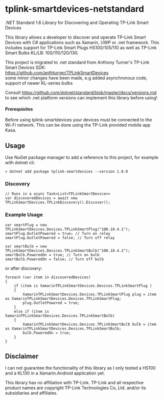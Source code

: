 # tplink-smartdevices-netstandard
.NET Standard 1.6 Library for Discovering and Operating TP-Link Smart Devices 

This library allows a developer to discover and operate TP-Link Smart Devices with C# applications such as Xamarin, UWP or .net framework.
This includes support for TP-Link Smart Plugs HS100/105/110 as well as TP-Link Smart Bulbs KL/LB: 100/110/120/130.

This project is migrated to .net standard from Anthony Turner's TP-Link Smart Devices SDK: <br>
https://github.com/anthturner/TPLinkSmartDevices <br>
some minor changes have been made, e.g added asynchronous code, support of newer KL-series bulbs

Consult https://github.com/dotnet/standard/blob/master/docs/versions.md to see which .net platform versions can implement this library before using!
#### Prerequisites
Before using tplink-smartdevices your devices must be connected to the Wi-Fi network.
This can be done using the TP-Link provided mobile app Kasa.

## Usage
Use NuGet package manager to add a reference to this project, for example with dotnet cli:
```
> dotnet add package tplink-smartdevices --version 1.0.0
```
### Discovery
	// Runs in a async Task<List<TPLinkSmartDevice>>
	var discoveredDevices = await new TPLinkSmartDevices.TPLinkDiscovery().Discover();


### Example Usage
    var smartPlug = new TPLinkSmartDevices.Devices.TPLinkSmartPlug("100.10.4.1");
    smartPlug.OutletPowered = true; // Turn on relay
    smartPlug.OutletPowered = false; // Turn off relay

    var smartBulb = new TPLinkSmartDevices.Devices.TPLinkSmartBulb("100.10.4.2");
    smartBulb.PoweredOn = true; // Turn on bulb
    smartBulb.PoweredOn = false; // Turn off bulb
 
or after discovery:
    
    foreach (var item in discoveredDevices)
    {
        if (item is XamarinTPLinkSmartDevices.Devices.TPLinkSmartPlug )
        {
            XamarinTPLinkSmartDevices.Devices.TPLinkSmartPlug plug = item as XamarinTPLinkSmartDevices.Devices.TPLinkSmartPlug;
            plug.OutletPowered = true;
        }
        else if (item is XamarinTPLinkSmartDevices.Devices.TPLinkSmartBulb) 
        {
            XamarinTPLinkSmartDevices.Devices.TPLinkSmartBulb bulb = item as XamarinTPLinkSmartDevices.Devices.TPLinkSmartBulb;
            bulb.PoweredOn = true;
        }
    }

## Disclaimer
I can not guarantee the functionality of this library as I only tested a HS100 and a KL130 in a Xamarin.Android application yet.

This library has no affiliation with TP-Link.
TP-Link and all respective product names are copyright TP-Link Technologies Co, Ltd. and/or its subsidiaries and affiliates.
